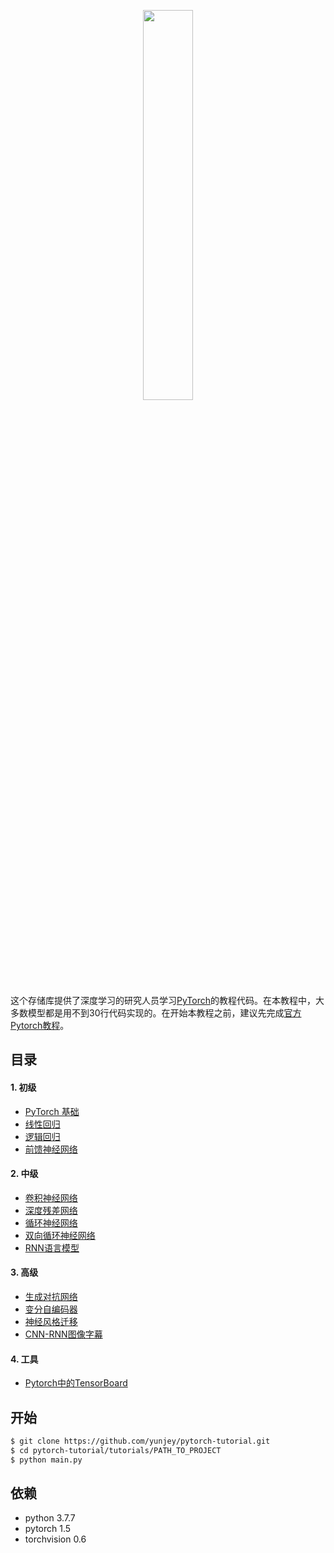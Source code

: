 <p align="center"><img width="40%" src="logo/pytorch_logo_2018.svg" /></p>

这个存储库提供了深度学习的研究人员学习[PyTorch](https://github.com/pytorch/pytorch)的教程代码。在本教程中，大多数模型都是用不到30行代码实现的。在开始本教程之前，建议先完成[官方Pytorch教程](http://pytorch.org/tutorials/beginner/deep_learning_60min_blitz.html)。



## 目录

#### 1. 初级
* [PyTorch 基础](https://github.com/yunjey/pytorch-tutorial/tree/master/tutorials/01-basics/pytorch_basics/main.py)
* [线性回归](https://github.com/yunjey/pytorch-tutorial/tree/master/tutorials/01-basics/linear_regression/main.py#L22-L23)
* [逻辑回归](https://github.com/yunjey/pytorch-tutorial/tree/master/tutorials/01-basics/logistic_regression/main.py#L33-L34)
* [前馈神经网络](https://github.com/yunjey/pytorch-tutorial/tree/master/tutorials/01-basics/feedforward_neural_network/main.py#L37-L49)

#### 2. 中级
* [卷积神经网络](https://github.com/yunjey/pytorch-tutorial/tree/master/tutorials/02-intermediate/convolutional_neural_network/main.py#L35-L56)
* [深度残差网络](https://github.com/yunjey/pytorch-tutorial/tree/master/tutorials/02-intermediate/deep_residual_network/main.py#L76-L113)
* [循环神经网络](https://github.com/yunjey/pytorch-tutorial/tree/master/tutorials/02-intermediate/recurrent_neural_network/main.py#L39-L58)
* [双向循环神经网络](https://github.com/yunjey/pytorch-tutorial/tree/master/tutorials/02-intermediate/bidirectional_recurrent_neural_network/main.py#L39-L58)
* [RNN语言模型](https://github.com/yunjey/pytorch-tutorial/tree/master/tutorials/02-intermediate/language_model/main.py#L30-L50)

#### 3. 高级
* [生成对抗网络](https://github.com/yunjey/pytorch-tutorial/blob/master/tutorials/03-advanced/generative_adversarial_network/main.py#L41-L57)
* [变分自编码器](https://github.com/yunjey/pytorch-tutorial/blob/master/tutorials/03-advanced/variational_autoencoder/main.py#L38-L65)
* [神经风格迁移](https://github.com/yunjey/pytorch-tutorial/tree/master/tutorials/03-advanced/neural_style_transfer)
* [CNN-RNN图像字幕](https://github.com/yunjey/pytorch-tutorial/tree/master/tutorials/03-advanced/image_captioning)

#### 4. 工具
* [Pytorch中的TensorBoard](https://github.com/yunjey/pytorch-tutorial/tree/master/tutorials/04-utils/tensorboard)




## 开始
```bash
$ git clone https://github.com/yunjey/pytorch-tutorial.git
$ cd pytorch-tutorial/tutorials/PATH_TO_PROJECT
$ python main.py
```



## 依赖
* python 3.7.7
* pytorch 1.5
* torchvision 0.6




